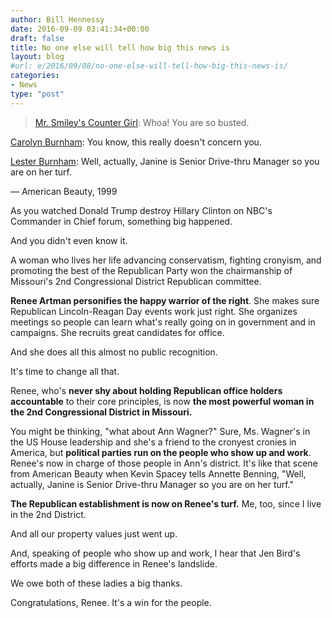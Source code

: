 ```yaml
---
author: Bill Hennessy
date: 2016-09-09 03:41:34+00:00
draft: false
title: No one else will tell how big this news is
layout: blog
#url: e/2016/09/08/no-one-else-will-tell-how-big-this-news-is/
categories:
- News
type: "post"
---
```


> [Mr. Smiley's Counter Girl](https://www.imdb.com/name/nm0935441/?ref_=tt_trv_qu): Whoa! You are so busted.

[Carolyn Burnham](https://www.imdb.com/name/nm0000906/?ref_=tt_trv_qu): You know, this really doesn't concern you.

[Lester Burnham](https://www.imdb.com/name/nm0000228/?ref_=tt_trv_qu): Well, actually, Janine is Senior Drive-thru Manager so you are on her turf.

— American Beauty, 1999



As you watched Donald Trump destroy Hillary Clinton on NBC's Commander in Chief forum, something big happened.

And you didn't even know it.

A woman who lives her life advancing conservatism, fighting cronyism, and promoting the best of the Republican Party won the chairmanship of Missouri's 2nd Congressional District Republican committee.

**Renee Artman personifies the happy warrior of the right**. She makes sure Republican Lincoln-Reagan Day events work just right. She organizes meetings so people can learn what's really going on in government and in campaigns. She recruits great candidates for office.

And she does all this almost no public recognition.

It's time to change all that.

Renee, who's **never shy about holding Republican office holders accountable** to their core principles, is now **the most powerful woman in the 2nd Congressional District in Missouri.**

You might be thinking, "what about Ann Wagner?" Sure, Ms. Wagner's in the US House leadership and she's a friend to the cronyest cronies in America, but **political parties run on the people who show up and work**. Renee's now in charge of those people in Ann's district. It's like that scene from American Beauty when Kevin Spacey tells Annette Benning, "Well, actually, Janine is Senior Drive-thru Manager so you are on her turf."

**The Republican establishment is now on Renee's turf.** Me, too, since I live in the 2nd District.

And all our property values just went up.

And, speaking of people who show up and work, I hear that Jen Bird's efforts made a big difference in Renee's landslide.

We owe both of these ladies a big thanks.

Congratulations, Renee. It's a win for the people.
